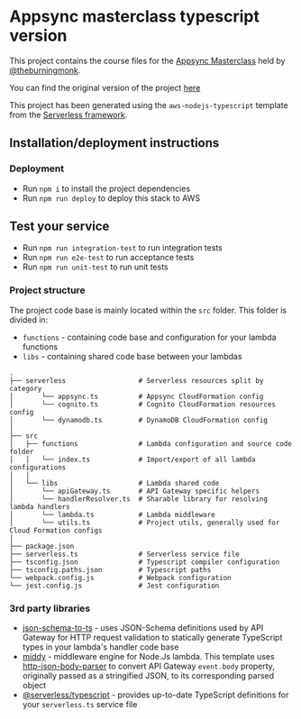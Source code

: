 # Appsync masterclass typescript version

This project contains the course files for the [Appsync Masterclass](https://appsyncmasterclass.com/) held by
[@theburningmonk](https://github.com/theburningmonk).

You can find the original version of the project [here](https://github.com/theburningmonk/appsyncmasterclass-backend)

This project has been generated using the `aws-nodejs-typescript` template from
the [Serverless framework](https://www.serverless.com/).

## Installation/deployment instructions

### Deployment

- Run `npm i` to install the project dependencies
- Run `npm run deploy` to deploy this stack to AWS

## Test your service

- Run `npm run integration-test` to run integration tests
- Run `npm run e2e-test` to run acceptance tests
- Run `npm run unit-test` to run unit tests

### Project structure

The project code base is mainly located within the `src` folder. This folder is divided in:

- `functions` - containing code base and configuration for your lambda functions
- `libs` - containing shared code base between your lambdas

```
.
├── serverless                  # Serverless resources split by category
│       └── appsync.ts          # Appsync CloudFormation config
│       └── cognito.ts          # Cognito CloudFormation resources config
│       └── dynamodb.ts         # DynamoDB CloudFormation config
│
├── src
│   ├── functions               # Lambda configuration and source code folder
│   │   └── index.ts            # Import/export of all lambda configurations
│   │
│   └── libs                    # Lambda shared code
│       └── apiGateway.ts       # API Gateway specific helpers
│       └── handlerResolver.ts  # Sharable library for resolving lambda handlers
│       └── lambda.ts           # Lambda middleware
│       └── utils.ts            # Project utils, generally used for Cloud Formation configs
│
├── package.json
├── serverless.ts               # Serverless service file
├── tsconfig.json               # Typescript compiler configuration
├── tsconfig.paths.json         # Typescript paths
└── webpack.config.js           # Webpack configuration
└── jest.config.js              # Jest configuration
```

### 3rd party libraries

- [json-schema-to-ts](https://github.com/ThomasAribart/json-schema-to-ts) - uses JSON-Schema definitions used by API
  Gateway for HTTP request validation to statically generate TypeScript types in your lambda's handler code base
- [middy](https://github.com/middyjs/middy) - middleware engine for Node.Js lambda. This template
  uses [http-json-body-parser](https://github.com/middyjs/middy/tree/master/packages/http-json-body-parser) to convert
  API Gateway `event.body` property, originally passed as a stringified JSON, to its corresponding parsed object
- [@serverless/typescript](https://github.com/serverless/typescript) - provides up-to-date TypeScript definitions for
  your `serverless.ts` service file
